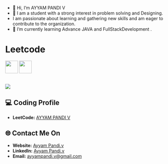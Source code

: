 
- 👋 Hi, I’m AYYAM PANDI V
- 👀 I am a student with a strong interest in problem solving and Designing.
- I am passionate about learning and gathering new skills and am eager to contribute to the organization.
- 🌱 I’m currently learning Advance JAVA and FullStackDevelopment .


# Leetcode


<img src="https://assets.leetcode.com/static_assets/marketing/2024-50.gif" width="40px"></img>
<img src="https://assets.leetcode.com/static_assets/public/images/badges/2024/gif/2024-05.gif" width="40px"></img>

<br>
<a href="https://leetcode.com/__AYYAMPANDI-V_2004">
    <img src="https://leetcard.jacoblin.cool/__AYYAMPANDI-V_2004?=dark&font=Goldman&ext=activityy"></img>
<a>

<!------------------------------------------>

<!------------------------------------------>
<!-- SECTION: Contact me -->

## 💻 Coding Profile

- **LeetCode:** [AYYAM PANDI V](https://leetcode.com/__AYYAMPANDI-V_2004/)



## 🌐 Contact Me On

- **Website:** [Ayyam Pandi.v](https://ayyam-portfolio.netlify.app/)
- **LinkedIn:** [Ayyam Pandi.v](https://www.linkedin.com/in/ayyampandi5015/)
- **Email:** <a href="mailto:ayyampandi.v@gmail.com">ayyampandi.v@gmail.com</a>

<!--

-->






